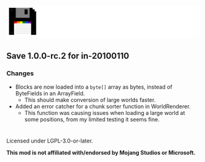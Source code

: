# ![](./assets/logo.png)  

## Save 1.0.0-rc.2 for in-20100110  

### Changes  
- Blocks are now loaded into a `byte[]` array as bytes, instead of ByteFields in an ArrayField.  
  - This should make conversion of large worlds faster.  
- Added an error catcher for a chunk sorter function in WorldRenderer.  
  - This function was causing issues when loading a large world at some positions, from my limited testing it seems fine.  

#  
Licensed under LGPL-3.0-or-later.  

**This mod is not affiliated with/endorsed by Mojang Studios or Microsoft.**  

